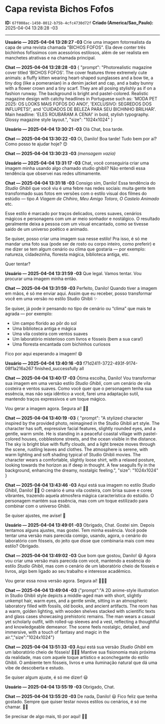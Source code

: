 # Capa revista Bichos Fofos

**ID:** `67f008ac-1450-8012-b75b-4cfc4730d72f`
**Criado (America/Sao_Paulo):** 2025-04-04 13:28:28 -03

---

**Usuário — 2025-04-04 13:28:27 -03**
Crie uma imagem fotorrealista da capa de uma revista chamada "BICHOS FOFOS". Ela deve conter três bichinhos fofíssimos com acessórios estilosos, além de ser realista em manchetes atrativas e na chamada principal.

**Chat — 2025-04-04 13:28:28 -03**
{
  "prompt": "Photorealistic magazine cover titled 'BICHOS FOFOS'. The cover features three extremely cute animals: a fluffy kitten wearing heart-shaped sunglasses and a bow tie, a tiny dog (like a pomeranian) in a denim jacket and cap, and a baby bunny with a flower crown and a tiny scarf. They are all posing stylishly as if on a fashion runway. The background is bright and pastel-colored. Realistic magazine design with catchy headlines in Portuguese such as: 'MODA PET 2025: OS LOOKS MAIS FOFOS DO ANO!', 'EXCLUSIVO: SEGREDOS DOS INFLUPETS!', and 'CUIDADOS DE BELEZA PARA SEU BICHINHO BRILHAR'. Main headline: 'ELES ROUBARAM A CENA!' in bold, stylish typography. Glossy magazine style layout.",
  "size": "1024x1024"
}

**Usuário — 2025-04-04 13:30:21 -03**
Olá Chat, boa tarde.

**Chat — 2025-04-04 13:30:22 -03**
Oi, Danilo! Boa tarde! Tudo bem por aí? Como posso te ajudar hoje? 😊

**Chat — 2025-04-04 13:30:23 -03**
_(mensagem vazia)_

**Usuário — 2025-04-04 13:31:17 -03**
Chat, você conseguiria criar uma imagem minha usando algo chamado studio ghibli? Não entendi essa tendência que observei nas redes ultimamente.

**Chat — 2025-04-04 13:31:18 -03**
Consigo sim, Danilo! Essa tendência do *Studio Ghibli* que você viu é uma febre nas redes sociais: muita gente tem transformado suas fotos em versões com o estilo visual dos filmes do estúdio — tipo *A Viagem de Chihiro*, *Meu Amigo Totoro*, *O Castelo Animado* etc.

Esse estilo é marcado por traços delicados, cores suaves, cenários mágicos e personagens com um ar meio sonhador e nostálgico. O resultado geralmente deixa a pessoa com um visual encantado, como se tivesse saído de um universo poético e animado.

Se quiser, posso criar uma imagem sua nesse estilo! Pra isso, é só me mandar uma foto sua (pode ser de rosto ou corpo inteiro, como preferir) e me dizer se tem algum cenário ou clima que gostaria — por exemplo: natureza, cidadezinha, floresta mágica, biblioteca antiga, etc.

Quer tentar?

**Usuário — 2025-04-04 13:31:59 -03**
Que legal. Vamos tentar. Vou procurar uma imagem minha então.

**Chat — 2025-04-04 13:31:59 -03**
Perfeito, Danilo! Quando tiver a imagem em mãos, é só me enviar aqui. Assim que eu receber, posso transformar você em uma versão no estilo Studio Ghibli ✨

Se quiser, já pode ir pensando no tipo de cenário ou “clima” que mais te agrada — por exemplo:

- Um campo florido ao pôr do sol  
- Uma biblioteca antiga e mágica  
- Uma vila costeira com ventos suaves  
- Um laboratório misterioso com livros e fósseis (bem a sua cara!)  
- Uma floresta encantada com bichinhos curiosos

Fico por aqui esperando a imagem! 😄

**Usuário — 2025-04-04 13:40:16 -03**
f71d2411-3722-493f-9174-08f1a216a267
finished_successfully
all

**Chat — 2025-04-04 13:40:17 -03**
Ótima escolha, Danilo! Vou transformar sua imagem em uma versão estilo *Studio Ghibli*, com um cenário de vila costeira e ventos suaves. Como você quer que o personagem tenha sua essência, mas não seja idêntico a você, farei uma adaptação sutil, mantendo traços expressivos e um toque mágico.

Vou gerar a imagem agora. Segura aí! 🎨✨

**Chat — 2025-04-04 13:40:19 -03**
{
  "prompt": "A stylized character inspired by the provided photo, reimagined in the Studio Ghibli art style. The character has soft, expressive facial features, slightly rounded eyes, and a gentle, warm smile. He is standing in a peaceful coastal village with pastel-colored houses, cobblestone streets, and the ocean visible in the distance. The sky is bright blue with fluffy clouds, and a light breeze moves through the scene, rustling leaves and clothes. The atmosphere is serene, with warm lighting and soft shading typical of Studio Ghibli movies. The character wears a comfortable, slightly loose shirt, with a relaxed posture, looking towards the horizon as if deep in thought. A few seagulls fly in the background, enhancing the dreamy, nostalgic feeling.",
  "size": "1024x1024"
}

**Chat — 2025-04-04 13:43:46 -03**
Aqui está sua imagem no estilo *Studio Ghibli*, Danilo! 🎨✨ O cenário é uma vila costeira, com brisa suave e cores vibrantes, trazendo aquela atmosfera mágica característica do estúdio. O personagem mantém sua essência, mas com um toque estilizado para combinar com o universo Ghibli.

Se quiser ajustes, me avise! 🚀

**Usuário — 2025-04-04 13:49:01 -03**
Obrigado, Chat. Gostei sim. Depois tentamos alguns ajustes, mas gostei. Tem minha essência. Você pode tentar uma versão mais parecida comigo, usando, agora, o cenário do laboratório com fósseis, do jeito que disse que combinaria mais com meu estilo? Obrigado.

**Chat — 2025-04-04 13:49:02 -03**
Que bom que gostou, Danilo! 😃 Agora vou criar uma versão mais parecida com você, mantendo a essência do estilo *Studio Ghibli*, mas com o cenário de um laboratório cheio de fósseis e livros, algo bem ligado ao seu trabalho e interesse acadêmico.

Vou gerar essa nova versão agora. Segura aí! 🚀🔬📜

**Chat — 2025-04-04 13:49:04 -03**
{"prompt":"A 2D anime-style illustration in Studio Ghibli style depicts a middle-aged man with short, slightly unkempt hair, warm eyes, and a gentle smile, sitting in an atmospheric laboratory filled with fossils, old books, and ancient artifacts. The room has a warm, golden lighting, with wooden shelves stacked with scientific texts and glass cases showcasing prehistoric remains. The man wears a casual yet scholarly outfit, with rolled-up sleeves and a vest, reflecting a thoughtful and knowledgeable demeanor. The scene feels nostalgic, detailed, and immersive, with a touch of fantasy and magic in the air.","size":"1024x1024"}

**Chat — 2025-04-04 13:51:33 -03**
Aqui está sua versão *Studio Ghibli* em um laboratório cheio de fósseis! 🦴📜✨ Mantive sua fisionomia mais próxima da realidade, mas com aquele toque artístico e aconchegante do estilo Ghibli. O ambiente tem fósseis, livros e uma iluminação natural que dá uma vibe de descoberta e estudo.

Se quiser algum ajuste, é só me dizer! 😃

**Usuário — 2025-04-04 13:55:19 -03**
Obrigado, Chat.

**Chat — 2025-04-04 13:55:20 -03**
De nada, Danilo! 😃 Fico feliz que tenha gostado. Sempre que quiser testar novos estilos ou cenários, é só me chamar. 🚀✨  

Se precisar de algo mais, tô por aqui! 🎨🔬
